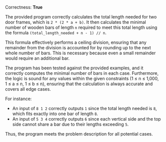 Correctness: **True**

The provided program correctly calculates the total length needed for two door frames, which is `2 * (2 * a + b)`. It then calculates the minimal number of wooden bars of length `n` required to meet this total length using the formula `(total_length_needed + n - 1) // n`. 

This formula effectively performs a ceiling division, ensuring that any remainder from the division is accounted for by rounding up to the next whole number of bars. This is necessary because even a small remainder would require an additional bar.

The program has been tested against the provided examples, and it correctly computes the minimal number of bars in each case. Furthermore, the logic is sound for any values within the given constraints (1 ≤ n ≤ 1,000, 1 ≤ a ≤ n, 1 ≤ b ≤ n), ensuring that the calculation is always accurate and covers all edge cases. 

For instance:
- An input of `8 1 2` correctly outputs `1` since the total length needed is `8`, which fits exactly into one bar of length `8`.
- An input of `5 3 4` correctly outputs `6` since each vertical side and the top side cannot share a bar due to their lengths exceeding `5`.

Thus, the program meets the problem description for all potential cases.